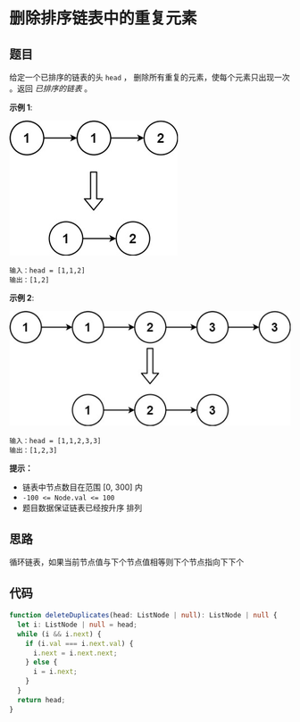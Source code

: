 # 删除排序链表中的重复元素

## 题目

给定一个已排序的链表的头 `head` ， 删除所有重复的元素，使每个元素只出现一次 。返回 _已排序的链表_ 。

**示例 1**:

<img src="./imgs/list1.jpg">

```
输入：head = [1,1,2]
输出：[1,2]
```

**示例 2**:

<img src="./imgs/list2.jpg">

```
输入：head = [1,1,2,3,3]
输出：[1,2,3]
```

**提示：**

- 链表中节点数目在范围 [0, 300] 内
- `-100 <= Node.val <= 100`
- 题目数据保证链表已经按升序 排列

## 思路

循环链表，如果当前节点值与下个节点值相等则下个节点指向下下个

## 代码

```ts
function deleteDuplicates(head: ListNode | null): ListNode | null {
  let i: ListNode | null = head;
  while (i && i.next) {
    if (i.val === i.next.val) {
      i.next = i.next.next;
    } else {
      i = i.next;
    }
  }
  return head;
}
```
